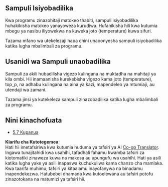 <!--
CO_OP_TRANSLATOR_METADATA:
{
  "original_hash": "3cb0da3badd51d73ab78ebade2827d98",
  "translation_date": "2025-07-14T02:24:30+00:00",
  "source_file": "05-AdvancedTopics/mcp-sampling/README.md",
  "language_code": "sw"
}
-->
## Sampuli Isiyobadilika

Kwa programu zinazohitaji matokeo thabiti, sampuli isiyobadilika huhakikisha matokeo yanayoweza kurudiwa. Hufanikisha hili kwa kutumia mbegu ya nasibu iliyowekwa na kuweka joto (temperature) kuwa sifuri.

Tazama mfano wa utekelezaji hapa chini unaoonyesha sampuli isiyobadilika katika lugha mbalimbali za programu.

## Usanidi wa Sampuli unaobadilika

Sampuli za akili hubadilisha vigezo kulingana na muktadha na mahitaji ya kila ombi. Hii inamaanisha kurekebisha vigezo kama joto (temperature), top_p, na adhabu kulingana na aina ya kazi, mapendeleo ya mtumiaji, au utendaji wa zamani.

Tazama jinsi ya kutekeleza sampuli zinazobadilika katika lugha mbalimbali za programu.

## Nini kinachofuata

- [5.7 Kupanua](../mcp-scaling/README.md)

**Kiarifu cha Kutotegemea**:  
Hati hii imetafsiriwa kwa kutumia huduma ya tafsiri ya AI [Co-op Translator](https://github.com/Azure/co-op-translator). Ingawa tunajitahidi kwa usahihi, tafadhali fahamu kwamba tafsiri za kiotomatiki zinaweza kuwa na makosa au upungufu wa usahihi. Hati ya asili katika lugha yake ya asili inapaswa kuchukuliwa kama chanzo cha mamlaka. Kwa taarifa muhimu, tafsiri ya kitaalamu inayofanywa na binadamu inapendekezwa. Hatubebei dhamana kwa kutoelewana au tafsiri potofu zinazotokana na matumizi ya tafsiri hii.